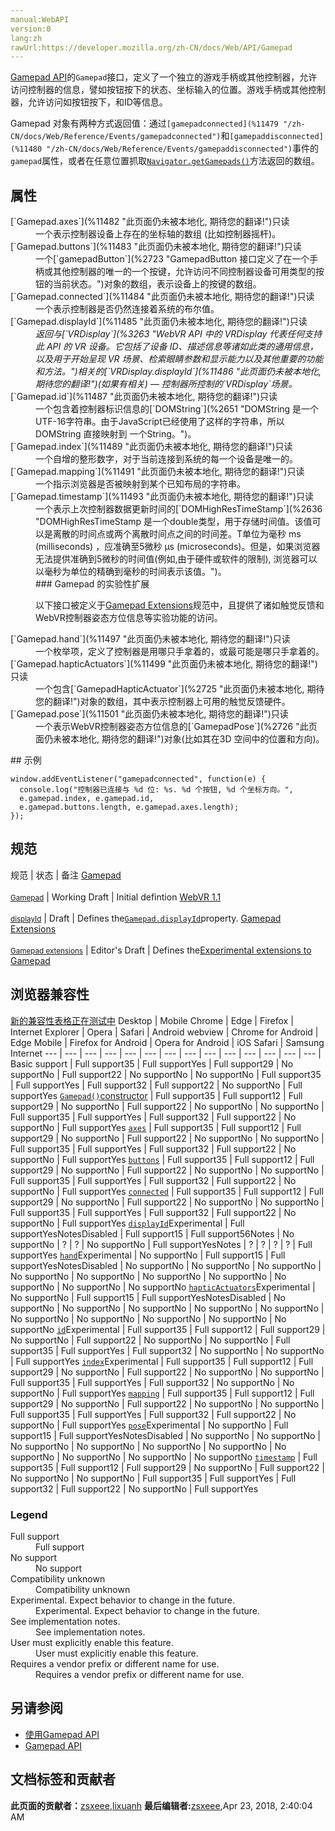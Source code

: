 ```yaml
---
manual:WebAPI
version:0
lang:zh
rawUrl:https://developer.mozilla.org/zh-CN/docs/Web/API/Gamepad
---
```






[Gamepad API](%11478 "")的`Gamepad`接口，定义了一个独立的游戏手柄或其他控制器，允许访问控制器的信息，譬如按钮按下的状态、坐标输入的位置。游戏手柄或其他控制器，允许访问如按钮按下，和ID等信息。



Gamepad 对象有两种方式返回值：通过`[gamepadconnected](%11479 "/zh-CN/docs/Web/Reference/Events/gamepadconnected")`和`[gamepaddisconnected](%11480 "/zh-CN/docs/Web/Reference/Events/gamepaddisconnected")`事件的`gamepad`属性，或者在任意位置抓取[`Navigator.getGamepads()`](%11481 "调用 Navigator.getGamepads() 方法会返回一个数组：第一个值为 null ，其他的值均为 Gamepad 对象，表示每一个与设备连接的游戏手柄。所以如果没有连接任何游戏手柄，这个方法将只会返回 null。")方法返回的数组。


## 属性<a name="属性"></a>
<dl><dt>[`Gamepad.axes`](%11482 "此页面仍未被本地化, 期待您的翻译!")只读</dt><dd>一个表示控制器设备上存在的坐标轴的数组 (比如控制器摇杆)。</dd><dt>[`Gamepad.buttons`](%11483 "此页面仍未被本地化, 期待您的翻译!")只读</dt><dd>一个[`gamepadButton`](%2723 "GamepadButton 接口定义了在一个手柄或其他控制器的唯一的一个按键，允许访问不同控制器设备可用类型的按钮的当前状态。")对象的数组，表示设备上的按键的数组。</dd><dt>[`Gamepad.connected`](%11484 "此页面仍未被本地化, 期待您的翻译!")只读</dt><dd>一个表示控制器是否仍然连接着系统的布尔值。</dd><dt>[`Gamepad.displayId`](%11485 "此页面仍未被本地化, 期待您的翻译!")只读</dt><dd><dfn>返回与[`VRDisplay`](%3263 "WebVR API 中的 VRDisplay 代表任何支持此 API 的 VR 设备。它包括了设备 ID、描述信息等诸如此类的通用信息，以及用于开始呈现 VR 场景、检索眼睛参数和显示能力以及其他重要的功能和方法。")相关的[`VRDisplay.displayId`](%11486 "此页面仍未被本地化, 期待您的翻译!")(如果有相关) — 控制器所控制的`VRDisplay`场景。</dfn></dd><dt>[`Gamepad.id`](%11487 "此页面仍未被本地化, 期待您的翻译!")只读</dt><dd>一个包含着控制器标识信息的[`DOMString`](%2651 "DOMString 是一个UTF-16字符串。由于JavaScript已经使用了这样的字符串，所以DOMString 直接映射到 一个String。")。</dd><dt>[`Gamepad.index`](%11489 "此页面仍未被本地化, 期待您的翻译!")只读</dt><dd>一个自增的整形数字，对于当前连接到系统的每一个设备是唯一的。</dd><dt>[`Gamepad.mapping`](%11491 "此页面仍未被本地化, 期待您的翻译!")只读</dt><dd>一个指示浏览器是否被映射到某个已知布局的字符串。</dd><dt>[`Gamepad.timestamp`](%11493 "此页面仍未被本地化, 期待您的翻译!")只读</dt><dd>一个表示上次控制器数据更新时间的[`DOMHighResTimeStamp`](%2636 "DOMHighResTimeStamp 是一个double类型，用于存储时间值。该值可以是离散的时间点或两个离散时间点之间的时间差。T单位为毫秒 ms (milliseconds) ，应准确至5微秒 µs (microseconds)。但是，如果浏览器无法提供准确到5微秒的时间值(例如,由于硬件或软件的限制), 浏览器可以以毫秒为单位的精确到毫秒的时间表示该值。")。</dd><dd>
### Gamepad 的实验性扩展<a name="Gamepad_的实验性扩展"></a>


以下接口被定义于[Gamepad Extensions](%11495 "Gamepad Extensions")规范中，且提供了诸如触觉反馈和WebVR控制器姿态方位信息等实验功能的访问。

</dd><dt>[`Gamepad.hand`](%11497 "此页面仍未被本地化, 期待您的翻译!")只读</dt><dd>一个枚举项，定义了控制器是用哪只手拿着的，或最可能是哪只手拿着的。</dd><dt>[`Gamepad.hapticActuators`](%11499 "此页面仍未被本地化, 期待您的翻译!")只读</dt><dd>一个包含[`GamepadHapticActuator`](%2725 "此页面仍未被本地化, 期待您的翻译!")对象的数组，其中表示控制器上可用的触觉反馈硬件。</dd><dt>[`Gamepad.pose`](%11501 "此页面仍未被本地化, 期待您的翻译!")只读</dt><dd>一个表示WebVR控制器姿态方位信息的[`GamepadPose`](%2726 "此页面仍未被本地化, 期待您的翻译!")对象(比如其在3D 空间中的位置和方向)。</dd></dl>
## 示例<a name="示例"></a>

```
window.addEventListener("gamepadconnected", function(e) {
  console.log("控制器已连接与 %d 位: %s. %d 个按钮, %d 个坐标方向。",
  e.gamepad.index, e.gamepad.id,
  e.gamepad.buttons.length, e.gamepad.axes.length);
});
```

## 规范<a name="规范"></a>
规范 | 状态 | 备注 
[Gamepad<br></br><small>Gamepad</small>](%11506 "") | Working Draft | Initial defintion 
[WebVR 1.1<br></br><small>displayId</small>](%11507 "") | Draft | Defines the[`Gamepad.displayId`](%11485 "此页面仍未被本地化, 期待您的翻译!")property. 
[Gamepad Extensions<br></br><small>Gamepad extensions</small>](%11509 "") | Editor&#39;s Draft | Defines the[Experimental extensions to Gamepad](%11510 "") 


## 浏览器兼容性<a name="浏览器兼容性"></a>
[新的兼容性表格正在测试中<i></i>](%3360 "")
<abbr>Desktop<i></i></abbr> | <abbr>Mobile<i></i></abbr> 
<abbr>Chrome<i></i></abbr> | <abbr>Edge<i></i></abbr> | <abbr>Firefox<i></i></abbr> | <abbr>Internet Explorer<i></i></abbr> | <abbr>Opera<i></i></abbr> | <abbr>Safari<i></i></abbr> | <abbr>Android webview<i></i></abbr> | <abbr>Chrome for Android<i></i></abbr> | <abbr>Edge Mobile<i></i></abbr> | <abbr>Firefox for Android<i></i></abbr> | <abbr>Opera for Android<i></i></abbr> | <abbr>iOS Safari<i></i></abbr> | <abbr>Samsung Internet<i></i></abbr> 
 ---  |  ---  |  ---  |  ---  |  ---  |  ---  |  ---  |  ---  |  ---  |  ---  |  ---  |  ---  |  ---  |  ---  | 
Basic support | <abbr>Full support</abbr>35 | <abbr>Full support</abbr>Yes | <abbr>Full support</abbr>29 | <abbr>No support</abbr>No | <abbr>Full support</abbr>22 | <abbr>No support</abbr>No | <abbr>No support</abbr>No | <abbr>Full support</abbr>35 | <abbr>Full support</abbr>Yes | <abbr>Full support</abbr>32 | <abbr>Full support</abbr>22 | <abbr>No support</abbr>No | <abbr>Full support</abbr>Yes 
[`Gamepad()`constructor](%11517 "") | <abbr>Full support</abbr>35 | <abbr>Full support</abbr>12 | <abbr>Full support</abbr>29 | <abbr>No support</abbr>No | <abbr>Full support</abbr>22 | <abbr>No support</abbr>No | <abbr>No support</abbr>No | <abbr>Full support</abbr>35 | <abbr>Full support</abbr>Yes | <abbr>Full support</abbr>32 | <abbr>Full support</abbr>22 | <abbr>No support</abbr>No | <abbr>Full support</abbr>Yes 
[`axes`](%11519 "") | <abbr>Full support</abbr>35 | <abbr>Full support</abbr>12 | <abbr>Full support</abbr>29 | <abbr>No support</abbr>No | <abbr>Full support</abbr>22 | <abbr>No support</abbr>No | <abbr>No support</abbr>No | <abbr>Full support</abbr>35 | <abbr>Full support</abbr>Yes | <abbr>Full support</abbr>32 | <abbr>Full support</abbr>22 | <abbr>No support</abbr>No | <abbr>Full support</abbr>Yes 
[`buttons`](%11534 "") | <abbr>Full support</abbr>35 | <abbr>Full support</abbr>12 | <abbr>Full support</abbr>29 | <abbr>No support</abbr>No | <abbr>Full support</abbr>22 | <abbr>No support</abbr>No | <abbr>No support</abbr>No | <abbr>Full support</abbr>35 | <abbr>Full support</abbr>Yes | <abbr>Full support</abbr>32 | <abbr>Full support</abbr>22 | <abbr>No support</abbr>No | <abbr>Full support</abbr>Yes 
[`connected`](%11537 "") | <abbr>Full support</abbr>35 | <abbr>Full support</abbr>12 | <abbr>Full support</abbr>29 | <abbr>No support</abbr>No | <abbr>Full support</abbr>22 | <abbr>No support</abbr>No | <abbr>No support</abbr>No | <abbr>Full support</abbr>35 | <abbr>Full support</abbr>Yes | <abbr>Full support</abbr>32 | <abbr>Full support</abbr>22 | <abbr>No support</abbr>No | <abbr>Full support</abbr>Yes 
[`displayId`](%11538 "")<abbr>Experimental<i></i></abbr> | <abbr>Full support</abbr>Yes<abbr>Notes<i></i></abbr><abbr>Disabled<i></i></abbr> | <abbr>Full support</abbr>15 | <abbr>Full support</abbr>56<abbr>Notes<i></i></abbr> | <abbr>No support</abbr>No | <abbr>?</abbr> | <abbr>?</abbr> | <abbr>No support</abbr>No | <abbr>Full support</abbr>Yes<abbr>Notes<i></i></abbr> | <abbr>?</abbr> | <abbr>?</abbr> | <abbr>?</abbr> | <abbr>?</abbr> | <abbr>Full support</abbr>Yes 
[`hand`](%11539 "")<abbr>Experimental<i></i></abbr> | <abbr>No support</abbr>No | <abbr>Full support</abbr>15 | <abbr>Full support</abbr>Yes<abbr>Notes<i></i></abbr><abbr>Disabled<i></i></abbr> | <abbr>No support</abbr>No | <abbr>No support</abbr>No | <abbr>No support</abbr>No | <abbr>No support</abbr>No | <abbr>No support</abbr>No | <abbr>No support</abbr>No | <abbr>No support</abbr>No | <abbr>No support</abbr>No | <abbr>No support</abbr>No | <abbr>No support</abbr>No 
[`hapticActuators`](%11540 "")<abbr>Experimental<i></i></abbr> | <abbr>No support</abbr>No | <abbr>Full support</abbr>15 | <abbr>Full support</abbr>Yes<abbr>Notes<i></i></abbr><abbr>Disabled<i></i></abbr> | <abbr>No support</abbr>No | <abbr>No support</abbr>No | <abbr>No support</abbr>No | <abbr>No support</abbr>No | <abbr>No support</abbr>No | <abbr>No support</abbr>No | <abbr>No support</abbr>No | <abbr>No support</abbr>No | <abbr>No support</abbr>No | <abbr>No support</abbr>No 
[`id`](%11541 "")<abbr>Experimental<i></i></abbr> | <abbr>Full support</abbr>35 | <abbr>Full support</abbr>12 | <abbr>Full support</abbr>29 | <abbr>No support</abbr>No | <abbr>Full support</abbr>22 | <abbr>No support</abbr>No | <abbr>No support</abbr>No | <abbr>Full support</abbr>35 | <abbr>Full support</abbr>Yes | <abbr>Full support</abbr>32 | <abbr>No support</abbr>No | <abbr>No support</abbr>No | <abbr>Full support</abbr>Yes 
[`index`](%11542 "")<abbr>Experimental<i></i></abbr> | <abbr>Full support</abbr>35 | <abbr>Full support</abbr>12 | <abbr>Full support</abbr>29 | <abbr>No support</abbr>No | <abbr>Full support</abbr>22 | <abbr>No support</abbr>No | <abbr>No support</abbr>No | <abbr>Full support</abbr>35 | <abbr>Full support</abbr>Yes | <abbr>Full support</abbr>32 | <abbr>No support</abbr>No | <abbr>No support</abbr>No | <abbr>Full support</abbr>Yes 
[`mapping`](%11547 "") | <abbr>Full support</abbr>35 | <abbr>Full support</abbr>12 | <abbr>Full support</abbr>29 | <abbr>No support</abbr>No | <abbr>Full support</abbr>22 | <abbr>No support</abbr>No | <abbr>No support</abbr>No | <abbr>Full support</abbr>35 | <abbr>Full support</abbr>Yes | <abbr>Full support</abbr>32 | <abbr>Full support</abbr>22 | <abbr>No support</abbr>No | <abbr>Full support</abbr>Yes 
[`pose`](%11551 "")<abbr>Experimental<i></i></abbr> | <abbr>No support</abbr>No | <abbr>Full support</abbr>15 | <abbr>Full support</abbr>Yes<abbr>Notes<i></i></abbr><abbr>Disabled<i></i></abbr> | <abbr>No support</abbr>No | <abbr>No support</abbr>No | <abbr>No support</abbr>No | <abbr>No support</abbr>No | <abbr>No support</abbr>No | <abbr>No support</abbr>No | <abbr>No support</abbr>No | <abbr>No support</abbr>No | <abbr>No support</abbr>No | <abbr>No support</abbr>No 
[`timestamp`](%11558 "") | <abbr>Full support</abbr>35 | <abbr>Full support</abbr>12 | <abbr>Full support</abbr>29 | <abbr>No support</abbr>No | <abbr>Full support</abbr>22 | <abbr>No support</abbr>No | <abbr>No support</abbr>No | <abbr>Full support</abbr>35 | <abbr>Full support</abbr>Yes | <abbr>Full support</abbr>32 | <abbr>Full support</abbr>22 | <abbr>No support</abbr>No | <abbr>Full support</abbr>Yes 


### Legend<a name="Legend"></a>
<dl><dt><abbr>Full support</abbr></dt><dd>Full support</dd><dt><abbr>No support</abbr></dt><dd>No support</dd><dt><abbr>Compatibility unknown</abbr></dt><dd>Compatibility unknown</dd><dt><abbr>Experimental. Expect behavior to change in the future.<i></i></abbr></dt><dd>Experimental. Expect behavior to change in the future.</dd><dt><abbr>See implementation notes.<i></i></abbr></dt><dd>See implementation notes.</dd><dt><abbr>User must explicitly enable this feature.<i></i></abbr></dt><dd>User must explicitly enable this feature.</dd><dt><abbr>Requires a vendor prefix or different name for use.<i></i></abbr></dt><dd>Requires a vendor prefix or different name for use.</dd></dl>

## 另请参阅<a name="另请参阅"></a>

* [使用Gamepad API](%11563 "")
* [Gamepad API](%11478 "")



## 文档标签和贡献者
**此页面的贡献者：**[zsxeee](%11565 ""),[lixuanh](%3722 "")
**最后编辑者:**[zsxeee](%11565 ""),<time>Apr 23, 2018, 2:40:04 AM</time>


